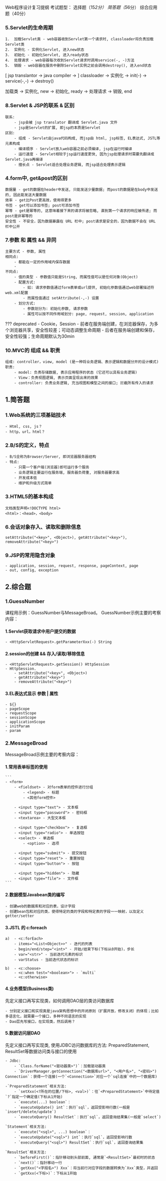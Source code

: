 Web程序设计复习提纲
考试题型：
选择题（15*2分）
简答题（5*6分）
综合应用题（40分）

### 5.Servlet的生命周期 ###
	
```title="Servlet的生命周期"
1.  加载Servlet类 - web容器收到Servlet第一个请求时, classloader将负责加载Servlet类
2.  实例化 - 实例化Servlet, 进入new状态
3.  初始化 - 初始化Servlet, 进入ready状态
4.  处理请求 - web容器每次收到Servlet请求时调用service(-, -)方法
5.  销毁 - web容器在服务中删除Servlet实例之前会调用destroy(), 进入end状态
```

[ jsp translantor -> java compiler -> ] classloader -> 实例化 -> init(-) -> service(-,-) -> destroy()

加载类 -> 实例化, new -> 初始化, ready -> 处理请求 -> 销毁, end


### 8.Servlet & JSP的联系 & 区别 ###
	
```
联系:
	- jsp会被 jsp translator 翻译成 Servlet.java 文件
	- jsp是Servlet的扩展, 即jsp的本质是Servlet
区别:
	- 组成 - Servlet由java代码构成, 而jsp由 html, jsp标签, EL表达式, JSTL等元素构成
	- 编译顺序 - Servlet放入web容器之前必须编译, jsp在运行时编译
	- 运行速度 - Servlet相较于jsp运行速度更快, 因为jsp处理请求时需要先翻译成Servlet.java再编译
	- 擅长点 - Servlet适合处理业务逻辑, 而jsp适合处理表示逻辑
```

### 4.form中, get&post的区别 ###

```title="get&post"
数据量 - get的数据在header中发送, 只能发送少量数据; 而post的数据是在body中发送的, 因此能发送大量数据
效率 - get比Post更高效，使用得更多
书签 - get可以添加书签; post可添加书签
幂等 - get是幂等的, 这意味着接下来的请求将被忽略, 直到第一个请求的响应被传递; 而post是非幂等的
安全性 - 不安全，因为数据暴露在 URL 栏中; post请求是安全的，因为数据不会在 URL 栏中公开
```

### 7.参数 和 属性 && 异同 ###
	
```
主要方式 - 参数, 属性
相同点:
	- 都能在一定的作用域内保存数据
	- 
不同点:
	- 值的类型 - 参数值只能是String, 而属性值可以是任何对象(Object)
	- 配置方式:
		- 如: 请求参数值通过form表单或url提供, 初始化参数值通过web部署描述符web.xml配置
		- 而属性值通过 setAttribute(-,-) 设置
	- 划分方式:
		- 参数划分为: 初始化参数, 请求参数
		- 属性可以按不同作用域划分: page, request, session, application
```
	
??? deprecated
		- Cookie，Session
		- 前者在服务端创建，在浏览器保存，为多个浏览器共享，安全性较差；可动态调整生命周期
		- 后者在服务端创建和保存，安全性较强；生命周期默认为30min

### 10.MVC的 组成 && 职责 ###

```
组成: controller，view, model (是一种将业务逻辑、表示逻辑和数据分开的设计模式)
职责:
	- model: 负责存储数据, 表示应用程序的状态 (它还可以具有业务逻辑)
	- View：负责视图逻辑, 表示页面呈现出来的效果
	- controller: 负责业务逻辑, 充当视图和模型之间的接口; 拦截所有传入的请求
```

## 1.简答题 ##

### 1.Web系统的三项基础技术 ###

	- Html, css, js？
	- http，url，html？

### 2.B/S的定义，特点 ###

	- B/S全称为Browser/Server, 即浏览器服务器结构
	- 特点:
		- 只需一个客户端(浏览器)即可运行多个服务
		- 业务逻辑主要运行在服务端, 服务器负荷重, 对服务器要求高
		- 开发成本低
		- 维护和升级方式简单

### 3.HTML5的基本构成 ###

```title="HTML的构成"
文档类型声明<!DOCTYPE html>
<html>：<head>，<body>
```




### 6.会话对象存入、读取和删除信息 ###

```	
setAttribute("<key>", <Object>), getAttribute("<key>"), removeAttribute("<key>")
```



### 9.JSP的常用隐含对象 ###

	- application, session, request, response, pageContext, page
	- out, config, exception



## 2.综合题 ##

### 1.GuessNumber ###

课程用示例：GuessNumber与MessageBroad。
GuessNumber示例主要的考察内容：

#### 1.Servlet获取请求中用户提交的数据 ####
	
	- <HttpServletRequest>.getParameterXxx(-) String

#### 2.session的创建 && 存入/读取/移除信息 ####
	
	- <HttpServletRequest>.getSession() HttpSession
	- HttpSession.
		- setAttribute("<key>", <Object>)
		- getAttribute("<key>")
		- removeAttribute("<key>")

#### 3.EL表达式显示 参数 | 属性 ####

	- ${}
	- pageScope
	- requestScope
	- sessionScope
	- applicationScope
	- initParam
	- param

### 2.MessageBroad ###

MessageBroad示例主要的考察内容：

#### 1.常用表单标签的使用 ####

	```
	- <form>
	    - <fieldset> - 对form表单的控件进行分组
	        - <legend> - 标题
	        - <其他form控件>
	    
	    - <input type="text"> - 文本框
	    - <input type="password"> - 密码框
	    - <textarea> - 大型文本框
	
	    - <input type="checkbox"> - 复选框
	    - <input type="radio"> - 单选按钮
	    - <select> - 单选框
	        - <option> - 选项
	
	    - <input type="submit"> - 提交按钮
	    - <input type="reset"> - 重置按钮
	    - <input type="button"> - 按钮
	
	    - <input type="hidden"> - 隐藏
	    - <input type="file"> - 文件框
	```

#### 2.数据模型Javabean类的编写 ####
	
	- 创建web的数据库和对应的表，设计字段
	- 创建bean包和对应的类，使得特定的类的字段和特定表的字段一一映射，以及定义getter/setter

#### 3.JSTL 的 c:foreach ####

```
a)	- <c:forEach>
    - items="<List<Object>>" - 迭代的列表
    - begin/end/step="<int>" - 开始/结束下标(下标从0开始)，步长
    - var="<str>" - 当前迭代元素的标识
    - varStatus - 当前迭代状态的标识

b)	- <c:choose>
    - <c:when test="<boolean>"> - `multi`
    - <c:otherwise>
```
#### 4.业务模型(Business类) ####

先定义接口再写实现类，如何调用DAO层的类访问数据库

	- 分别定义接口和实现类是java架构思想中的开闭原则（扩展开放，修改关闭）的体现；比如多语言化，就需要一个接口，多种不同语言的实现
	- Dao层先写接口，在实现类，然后调用？

#### 5.数据访问层DAO ####

先定义接口再写实现类, 使用JDBC访问数据库的方法: PreparedStatement, ResultSet等数据访问类与接口的使用 

	- Jdbc: 
		- `Class.forName("<驱动器类>")`：加载驱动器类
		- `DriverManager.getConnection("<数据库url>", "<用户名>", "<密码>") Connection`：获得一个连接(一个`<Connection>`对应一个`sql连接`中的一个数据库)

	-`PreparedStatement`相关方法:
		- `setXxx(<?所在的位置/下标>, <val>)`：往`<PreparedStatement>`中待定值`?`指定一个确定值(下标从1开始)
		- `execute(...) boolean`：
		- `executeUpdate() int`：执行`sql`，返回受影响行数(一般是`insert/delete/update`)
		- `executeQuery() ResultSet`：执行`sql`，返回查询结果集(一般是`select`)
	
	`Statement`相关方法:
		- `execute("<sql>", ...) boolean`：
		- `executeUpdate("<sql>") int`：执行`sql`，返回受影响行数
		- `executeQuery("<sql>") ResultSet`：执行`sql`，返回查询结果集
	
	`ResultSet`相关方法:
		- `beforeFirst()`：指针移动到头部前面, 通常是`<ResultSet>`最初时的状态
		- `next()`：指针移动一行
		- `getXxx("<字段名>") Xxx`：将当前行对应字段的数据转换为`Xxx`类型，并返回
		- `getXxx(<下标>)`：下标从1开始


